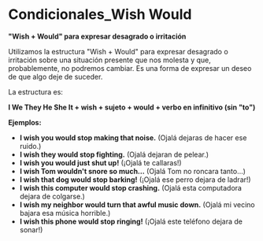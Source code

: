 # Condicionales_Wish Would



**"Wish + Would" para expresar desagrado o irritación**

Utilizamos la estructura "Wish + Would" para expresar desagrado o irritación sobre una situación presente que nos molesta y que, probablemente, no podremos cambiar. Es una forma de expresar un deseo de que algo deje de suceder.

La estructura es:

**I We They He She It  + wish + sujeto + would + verbo en infinitivo (sin "to")**

**Ejemplos:**

*   **I wish you would stop making that noise.** (Ojalá dejaras de hacer ese ruido.)
*   **I wish they would stop fighting.** (Ojalá dejaran de pelear.)
*   **I wish you would just shut up!** (¡Ojalá te callaras!)
*   **I wish Tom wouldn't snore so much…** (Ojalá Tom no roncara tanto…)
*   **I wish that dog would stop barking!** (¡Ojalá ese perro dejara de ladrar!)
*   **I wish this computer would stop crashing.** (Ojalá esta computadora dejara de colgarse.)
*   **I wish my neighbor would turn that awful music down.** (Ojalá mi vecino bajara esa música horrible.)
*   **I wish this phone would stop ringing!** (¡Ojalá este teléfono dejara de sonar!)

